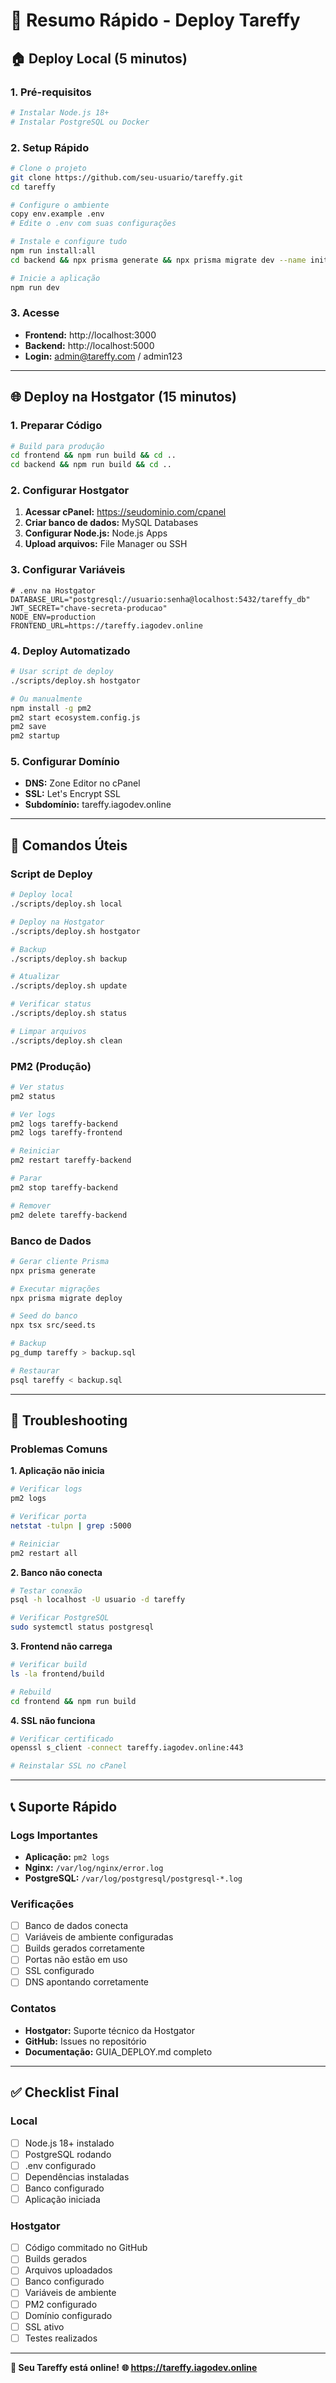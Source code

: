 # 🚀 Resumo Rápido - Deploy Tareffy

## 🏠 Deploy Local (5 minutos)

### 1. Pré-requisitos
```bash
# Instalar Node.js 18+
# Instalar PostgreSQL ou Docker
```

### 2. Setup Rápido
```bash
# Clone o projeto
git clone https://github.com/seu-usuario/tareffy.git
cd tareffy

# Configure o ambiente
copy env.example .env
# Edite o .env com suas configurações

# Instale e configure tudo
npm run install:all
cd backend && npx prisma generate && npx prisma migrate dev --name init && npx tsx src/seed.ts && cd ..

# Inicie a aplicação
npm run dev
```

### 3. Acesse
- **Frontend:** http://localhost:3000
- **Backend:** http://localhost:5000
- **Login:** admin@tareffy.com / admin123

---

## 🌐 Deploy na Hostgator (15 minutos)

### 1. Preparar Código
```bash
# Build para produção
cd frontend && npm run build && cd ..
cd backend && npm run build && cd ..
```

### 2. Configurar Hostgator
1. **Acessar cPanel:** https://seudominio.com/cpanel
2. **Criar banco de dados:** MySQL Databases
3. **Configurar Node.js:** Node.js Apps
4. **Upload arquivos:** File Manager ou SSH

### 3. Configurar Variáveis
```env
# .env na Hostgator
DATABASE_URL="postgresql://usuario:senha@localhost:5432/tareffy_db"
JWT_SECRET="chave-secreta-producao"
NODE_ENV=production
FRONTEND_URL=https://tareffy.iagodev.online
```

### 4. Deploy Automatizado
```bash
# Usar script de deploy
./scripts/deploy.sh hostgator

# Ou manualmente
npm install -g pm2
pm2 start ecosystem.config.js
pm2 save
pm2 startup
```

### 5. Configurar Domínio
- **DNS:** Zone Editor no cPanel
- **SSL:** Let's Encrypt SSL
- **Subdomínio:** tareffy.iagodev.online

---

## 🔧 Comandos Úteis

### Script de Deploy
```bash
# Deploy local
./scripts/deploy.sh local

# Deploy na Hostgator
./scripts/deploy.sh hostgator

# Backup
./scripts/deploy.sh backup

# Atualizar
./scripts/deploy.sh update

# Verificar status
./scripts/deploy.sh status

# Limpar arquivos
./scripts/deploy.sh clean
```

### PM2 (Produção)
```bash
# Ver status
pm2 status

# Ver logs
pm2 logs tareffy-backend
pm2 logs tareffy-frontend

# Reiniciar
pm2 restart tareffy-backend

# Parar
pm2 stop tareffy-backend

# Remover
pm2 delete tareffy-backend
```

### Banco de Dados
```bash
# Gerar cliente Prisma
npx prisma generate

# Executar migrações
npx prisma migrate deploy

# Seed do banco
npx tsx src/seed.ts

# Backup
pg_dump tareffy > backup.sql

# Restaurar
psql tareffy < backup.sql
```

---

## 🚨 Troubleshooting

### Problemas Comuns

**1. Aplicação não inicia**
```bash
# Verificar logs
pm2 logs

# Verificar porta
netstat -tulpn | grep :5000

# Reiniciar
pm2 restart all
```

**2. Banco não conecta**
```bash
# Testar conexão
psql -h localhost -U usuario -d tareffy

# Verificar PostgreSQL
sudo systemctl status postgresql
```

**3. Frontend não carrega**
```bash
# Verificar build
ls -la frontend/build

# Rebuild
cd frontend && npm run build
```

**4. SSL não funciona**
```bash
# Verificar certificado
openssl s_client -connect tareffy.iagodev.online:443

# Reinstalar SSL no cPanel
```

---

## 📞 Suporte Rápido

### Logs Importantes
- **Aplicação:** `pm2 logs`
- **Nginx:** `/var/log/nginx/error.log`
- **PostgreSQL:** `/var/log/postgresql/postgresql-*.log`

### Verificações
- [ ] Banco de dados conecta
- [ ] Variáveis de ambiente configuradas
- [ ] Builds gerados corretamente
- [ ] Portas não estão em uso
- [ ] SSL configurado
- [ ] DNS apontando corretamente

### Contatos
- **Hostgator:** Suporte técnico da Hostgator
- **GitHub:** Issues no repositório
- **Documentação:** GUIA_DEPLOY.md completo

---

## ✅ Checklist Final

### Local
- [ ] Node.js 18+ instalado
- [ ] PostgreSQL rodando
- [ ] .env configurado
- [ ] Dependências instaladas
- [ ] Banco configurado
- [ ] Aplicação iniciada

### Hostgator
- [ ] Código commitado no GitHub
- [ ] Builds gerados
- [ ] Arquivos uploadados
- [ ] Banco configurado
- [ ] Variáveis de ambiente
- [ ] PM2 configurado
- [ ] Domínio configurado
- [ ] SSL ativo
- [ ] Testes realizados

---

**🎉 Seu Tareffy está online!**
**🌐 https://tareffy.iagodev.online**
